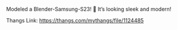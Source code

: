 Modeled a Blender-Samsung-S23! 📱 It’s looking sleek and modern!

Thangs Link: https://thangs.com/mythangs/file/1124485
